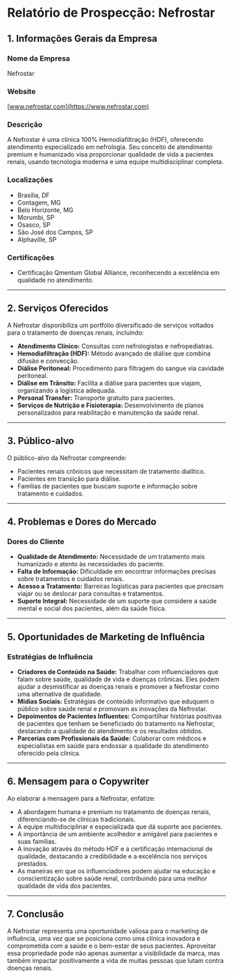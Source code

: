 # Relatório de Prospecção: Nefrostar

## 1. Informações Gerais da Empresa

### Nome da Empresa
Nefrostar

### Website
[www.nefrostar.com](https://www.nefrostar.com)

### Descrição
A Nefrostar é uma clínica 100% Hemodiafiltração (HDF), oferecendo atendimento especializado em nefrologia. Seu conceito de atendimento premium e humanizado visa proporcionar qualidade de vida a pacientes renais, usando tecnologia moderna e uma equipe multidisciplinar completa.

### Localizações
- Brasília, DF
- Contagem, MG
- Belo Horizonte, MG
- Morumbi, SP
- Osasco, SP
- São José dos Campos, SP
- Alphaville, SP

### Certificações
- Certificação Qmentum Global Alliance, reconhecendo a excelência em qualidade no atendimento.

---

## 2. Serviços Oferecidos

A Nefrostar disponibiliza um portfólio diversificado de serviços voltados para o tratamento de doenças renais, incluindo:

- **Atendimento Clínico:** Consultas com nefrologistas e nefropediatras.
- **Hemodiafiltração (HDF):** Método avançado de diálise que combina difusão e convecção.
- **Diálise Peritoneal:** Procedimento para filtragem do sangue via cavidade peritoneal.
- **Diálise em Trânsito:** Facilita a diálise para pacientes que viajam, organizando a logística adequada.
- **Personal Transfer:** Transporte gratuito para pacientes.
- **Serviços de Nutrição e Fisioterapia:** Desenvolvimento de planos personalizados para reabilitação e manutenção da saúde renal.

---

## 3. Público-alvo

O público-alvo da Nefrostar compreende:
- Pacientes renais crônicos que necessitam de tratamento dialítico.
- Pacientes em transição para diálise.
- Famílias de pacientes que buscam suporte e informação sobre tratamento e cuidados.

---

## 4. Problemas e Dores do Mercado

### Dores do Cliente
- **Qualidade de Atendimento:** Necessidade de um tratamento mais humanizado e atento às necessidades do paciente.
- **Falta de Informação:** Dificuldade em encontrar informações precisas sobre tratamentos e cuidados renais.
- **Acesso a Tratamento:** Barreiras logísticas para pacientes que precisam viajar ou se deslocar para consultas e tratamentos.
- **Suporte Integral:** Necessidade de um suporte que considere a saúde mental e social dos pacientes, além da saúde física.

---

## 5. Oportunidades de Marketing de Influência

### Estratégias de Influência
- **Criadores de Conteúdo na Saúde:** Trabalhar com influenciadores que falam sobre saúde, qualidade de vida e doenças crônicas. Eles podem ajudar a desmistificar as doenças renais e promover a Nefrostar como uma alternativa de qualidade.
- **Mídias Sociais:** Estratégias de conteúdo informativo que eduquem o público sobre saúde renal e promovam as inovações da Nefrostar.
- **Depoimentos de Pacientes Influentes:** Compartilhar histórias positivas de pacientes que tenham se beneficiado do tratamento na Nefrostar, destacando a qualidade do atendimento e os resultados obtidos.
- **Parcerias com Profissionais da Saúde:** Colaborar com médicos e especialistas em saúde para endossar a qualidade do atendimento oferecido pela clínica.

---

## 6. Mensagem para o Copywriter

Ao elaborar a mensagem para a Nefrostar, enfatize:

- A abordagem humana e premium no tratamento de doenças renais, diferenciando-se de clínicas tradicionais.
- A equipe multidisciplinar e especializada que dá suporte aos pacientes.
- A importância de um ambiente acolhedor e amigável para pacientes e suas famílias.
- A inovação através do método HDF e a certificação internacional de qualidade, destacando a credibilidade e a excelência nos serviços prestados.
- As maneiras em que os influenciadores podem ajudar na educação e conscientização sobre saúde renal, contribuindo para uma melhor qualidade de vida dos pacientes.

---

## 7. Conclusão

A Nefrostar representa uma oportunidade valiosa para o marketing de influência, uma vez que se posiciona como uma clínica inovadora e comprometida com a saúde e o bem-estar de seus pacientes. Aproveitar essa propriedade pode não apenas aumentar a visibilidade da marca, mas também impactar positivamente a vida de muitas pessoas que lutam contra doenças renais.